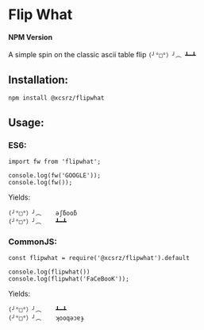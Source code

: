 # Flip What 
#### NPM Version

A simple spin on the classic ascii table flip `(╯°□°）╯︵ ┻━┻`

## Installation:
```
npm install @xcsrz/flipwhat
```

## Usage:

### ES6:
```
import fw from 'flipwhat';

console.log(fw('GOOGLE'));
console.log(fw());
```
Yields:
```
(╯°□°）╯︵    ǝʃƃooƃ
(╯°□°）╯︵    ┻━┻
```

### CommonJS:
```
const flipwhat = require('@xcsrz/flipwhat').default

console.log(flipwhat())
console.log(flipwhat('FaCeBooK'));
```
Yields:
```
(╯°□°）╯︵    ┻━┻
(╯°□°）╯︵    ʞooqǝɔɐɟ
```
